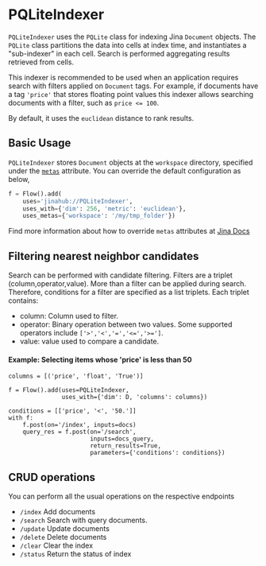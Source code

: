# PQLiteIndexer

`PQLiteIndexer` uses the `PQLite` class for indexing Jina `Document` objects. The `PQLite` class partitions the data into cells at index time, and instantiates a "sub-indexer" in each cell.  Search is performed aggregating results retrieved from cells. 

This indexer is recommended to be used when an application requires search with filters applied on `Document` tags. For example, if documents have a tag `'price'`  that stores floating point values this indexer allows searching documents with a filter, such as  `price <= 100`.

By default, it uses the `euclidean` distance to rank results.

## Basic Usage

`PQLiteIndexer` stores  `Document` objects at the  `workspace` directory, specified under the [`metas`](https://docs.jina.ai/fundamentals/executor/executor-built-in-features/#meta-attributes) attribute. 
You can override the default configuration as below,

```python
f = Flow().add(
    uses='jinahub://PQLiteIndexer',
    uses_with={'dim': 256, 'metric': 'euclidean'},
    uses_metas={'workspace': '/my/tmp_folder'})
```

Find more information about how to override `metas` attributes at [Jina Docs](https://docs.jina.ai/fundamentals/flow/add-exec-to-flow/#override-metas-configuration)

## Filtering nearest neighbor candidates

Search can be performed with candidate filtering. Filters are a triplet (column,operator,value).
More than a filter can be applied during search. Therefore, conditions for a filter are specified as a list triplets.
Each triplet contains:

- column: Column used to filter.
- operator: Binary operation between two values. Some supported operators include `['>','<','=','<=','>=']`.
- value: value used to compare a candidate.

#### Example: Selecting items whose 'price' is less than 50 
```
columns = [('price', 'float', 'True')]

f = Flow().add(uses=PQLiteIndexer,
               uses_with={'dim': D, 'columns': columns})

conditions = [['price', '<', '50.']]
with f:
    f.post(on='/index', inputs=docs)
    query_res = f.post(on='/search',
                       inputs=docs_query,
                       return_results=True,
                       parameters={'conditions': conditions})
```

## CRUD operations

You can perform all the usual operations on the respective endpoints

- `/index` Add documents
- `/search` Search with query documents.
- `/update` Update documents 
- `/delete` Delete documents
- `/clear` Clear the index
- `/status` Return the status of index
